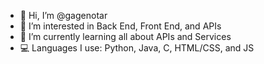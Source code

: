 - 👋 Hi, I’m @gagenotar
- 👀 I’m interested in Back End, Front End, and APIs
- 🌱 I’m currently learning all about APIs and Services
- 💻 Languages I use: Python, Java, C, HTML/CSS, and JS

<!---
gagenotar/gagenotar is a ✨ special ✨ repository because its `README.md` (this file) appears on your GitHub profile.
You can click the Preview link to take a look at your changes.
--->
